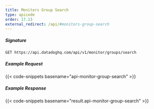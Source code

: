 ```yaml
---
title: Monitors Group Search
type: apicode
order: 17.13
external_redirect: /api/#monitors-group-search
---
```


##### Signature
`GET https://api.datadoghq.com/api/v1/monitor/groups/search`
##### Example Request
{{< code-snippets basename="api-monitor-group-search" >}}
##### Example Response
{{< code-snippets basename="result.api-monitor-group-search" >}}

